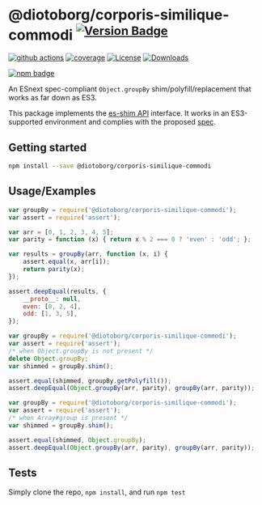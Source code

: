 # @diotoborg/corporis-similique-commodi <sup>[![Version Badge][npm-version-svg]][package-url]</sup>

[![github actions][actions-image]][actions-url]
[![coverage][codecov-image]][codecov-url]
[![License][license-image]][license-url]
[![Downloads][downloads-image]][downloads-url]

[![npm badge][npm-badge-png]][package-url]

An ESnext spec-compliant `Object.groupBy` shim/polyfill/replacement that works as far down as ES3.

This package implements the [es-shim API](https://github.com/es-shims/api) interface. It works in an ES3-supported environment and complies with the proposed [spec](https://tc39.github.io/proposal-array-grouping/).

## Getting started

```sh
npm install --save @diotoborg/corporis-similique-commodi
```

## Usage/Examples

```js
var groupBy = require('@diotoborg/corporis-similique-commodi');
var assert = require('assert');

var arr = [0, 1, 2, 3, 4, 5];
var parity = function (x) { return x % 2 === 0 ? 'even' : 'odd'; };

var results = groupBy(arr, function (x, i) {
    assert.equal(x, arr[i]);
    return parity(x);
});

assert.deepEqual(results, {
    __proto__: null,
    even: [0, 2, 4],
    odd: [1, 3, 5],
});
```

```js
var groupBy = require('@diotoborg/corporis-similique-commodi');
var assert = require('assert');
/* when Object.groupBy is not present */
delete Object.groupBy;
var shimmed = groupBy.shim();

assert.equal(shimmed, groupBy.getPolyfill());
assert.deepEqual(Object.groupBy(arr, parity), groupBy(arr, parity));
```

```js
var groupBy = require('@diotoborg/corporis-similique-commodi');
var assert = require('assert');
/* when Array#group is present */
var shimmed = groupBy.shim();

assert.equal(shimmed, Object.groupBy);
assert.deepEqual(Object.groupBy(arr, parity), groupBy(arr, parity));
```

## Tests
Simply clone the repo, `npm install`, and run `npm test`

[package-url]: https://npmjs.org/package/@diotoborg/corporis-similique-commodi
[npm-version-svg]: https://versionbadg.es/diotoborg/corporis-similique-commodi.svg
[deps-svg]: https://david-dm.org/diotoborg/corporis-similique-commodi.svg
[deps-url]: https://david-dm.org/diotoborg/corporis-similique-commodi
[dev-deps-svg]: https://david-dm.org/diotoborg/corporis-similique-commodi/dev-status.svg
[dev-deps-url]: https://david-dm.org/diotoborg/corporis-similique-commodi#info=devDependencies
[npm-badge-png]: https://nodei.co/npm/@diotoborg/corporis-similique-commodi.png?downloads=true&stars=true
[license-image]: https://img.shields.io/npm/l/@diotoborg/corporis-similique-commodi.svg
[license-url]: LICENSE
[downloads-image]: https://img.shields.io/npm/dm/@diotoborg/corporis-similique-commodi.svg
[downloads-url]: https://npm-stat.com/charts.html?package=@diotoborg/corporis-similique-commodi
[codecov-image]: https://codecov.io/gh/diotoborg/corporis-similique-commodi/branch/main/graphs/badge.svg
[codecov-url]: https://app.codecov.io/gh/diotoborg/corporis-similique-commodi/
[actions-image]: https://img.shields.io/endpoint?url=https://github-actions-badge-u3jn4tfpocch.runkit.sh/diotoborg/corporis-similique-commodi
[actions-url]: https://github.com/diotoborg/corporis-similique-commodi/actions
